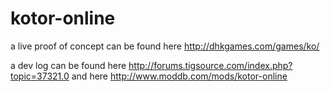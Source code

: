 kotor-online
============

a live proof of concept can be found here
http://dhkgames.com/games/ko/

a dev log can be found here
http://forums.tigsource.com/index.php?topic=37321.0
and here
http://www.moddb.com/mods/kotor-online
